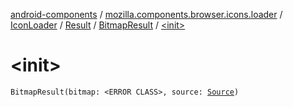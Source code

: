 [android-components](../../../../index.md) / [mozilla.components.browser.icons.loader](../../../index.md) / [IconLoader](../../index.md) / [Result](../index.md) / [BitmapResult](index.md) / [&lt;init&gt;](./-init-.md)

# &lt;init&gt;

`BitmapResult(bitmap: <ERROR CLASS>, source: `[`Source`](../../../../mozilla.components.browser.icons/-icon/-source/index.md)`)`